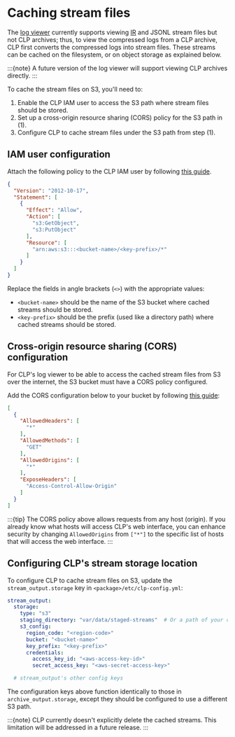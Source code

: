 # Caching stream files

The [log viewer][yscope-log-viewer] currently supports viewing [IR][uber-clp-blog-1] and JSONL
stream files but not CLP archives; thus, to view the compressed logs from a CLP archive, CLP first
converts the compressed logs into stream files. These streams can be cached on the filesystem, or on
object storage as explained below.

:::{note}
A future version of the log viewer will support viewing CLP archives directly.
:::

To cache the stream files on S3, you'll need to:

1. Enable the CLP IAM user to access the S3 path where stream files should be stored.
2. Set up a cross-origin resource sharing (CORS) policy for the S3 path in (1).
3. Configure CLP to cache stream files under the S3 path from step (1).

## IAM user configuration

Attach the following policy to the CLP IAM user by following [this guide][add-iam-policy].

```json
{
  "Version": "2012-10-17",
  "Statement": [
    {
      "Effect": "Allow",
      "Action": [
        "s3:GetObject",
        "s3:PutObject"
      ],
      "Resource": [
        "arn:aws:s3:::<bucket-name>/<key-prefix>/*"
      ]
    }
  ]
}
```

Replace the fields in angle brackets (`<>`) with the appropriate values:

* `<bucket-name>` should be the name of the S3 bucket where cached streams should be stored.
* `<key-prefix>` should be the prefix (used like a directory path) where cached streams should be
  stored.

## Cross-origin resource sharing (CORS) configuration

For CLP's log viewer to be able to access the cached stream files from S3 over the internet, the S3
bucket must have a CORS policy configured.

Add the CORS configuration below to your bucket by following [this guide][aws-cors-guide]:

```json
[
  {
    "AllowedHeaders": [
      "*"
    ],
    "AllowedMethods": [
      "GET"
    ],
    "AllowedOrigins": [
      "*"
    ],
    "ExposeHeaders": [
      "Access-Control-Allow-Origin"
    ]
  }
]
```

:::{tip}
The CORS policy above allows requests from any host (origin). If you already know what hosts will
access CLP's web interface, you can enhance security by changing `AllowedOrigins` from `["*"]` to
the specific list of hosts that will access the web interface.
:::

## Configuring CLP's stream storage location

To configure CLP to cache stream files on S3, update the `stream_output.storage` key in
`<package>/etc/clp-config.yml`:

```yaml
stream_output:
  storage:
    type: "s3"
    staging_directory: "var/data/staged-streams"  # Or a path of your choosing
    s3_config:
      region_code: "<region-code>"
      bucket: "<bucket-name>"
      key_prefix: "<key-prefix>"
      credentials:
        access_key_id: "<aws-access-key-id>"
        secret_access_key: "<aws-secret-access-key>"

  # stream_output's other config keys
```

The configuration keys above function identically to those in `archive_output.storage`, except they
should be configured to use a different S3 path.

:::{note}
CLP currently doesn't explicitly delete the cached streams. This limitation will be addressed in a
future release.
:::

[aws-cors-guide]: https://docs.aws.amazon.com/AmazonS3/latest/userguide/enabling-cors-examples.html
[add-iam-policy]: https://docs.aws.amazon.com/IAM/latest/UserGuide/access_policies_manage-attach-detach.html#embed-inline-policy-console
[uber-clp-blog-1]: https://www.uber.com/en-US/blog/reducing-logging-cost-by-two-orders-of-magnitude-using-clp
[yscope-log-viewer]: https://github.com/y-scope/yscope-log-viewer
